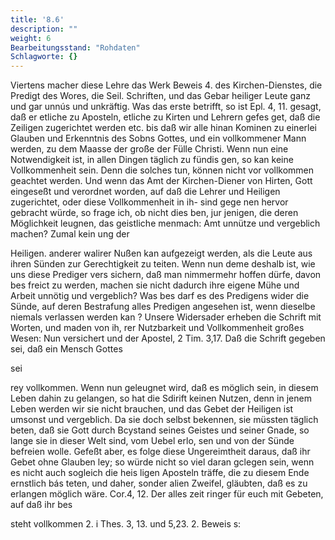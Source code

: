 ```yaml
---
title: '8.6'
description: ""
weight: 6
Bearbeitungsstand: "Rohdaten"
Schlagworte: {}
---
```

<!-- Seite 349 -->

Viertens macher diese Lehre das Werk Beweis 4. des Kirchen-Dienstes, die Predigt des Wores, die Seil. Schriften, und das Gebar heiliger Leute ganz und gar unnús und unkräftig. Was das erste betrifft, so ist Epl. 4, 11. gesagt, daß er etliche zu Aposteln, etliche zu Kirten und Lehrern gefes get, daß die Zeiligen zugerichtet werden etc. bis daß wir alle hinan Kominen zu einerlei Glauben und Erkenntnis des Sobns Gottes, und ein vollkommener Mann werden, zu dem Maasse der große der Fülle Christi. Wenn nun eine Notwendigkeit ist, in allen Dingen täglich zu fündis gen, so kan keine Vollkommenheit sein. Denn die solches tun, können nicht vor vollkommen geachtet werden. Und wenn das Amt der Kirchen-Diener von Hirten, Gott eingeseßt und verordnet worden, auf daß die Lehrer und Heiligen zugerichtet, oder diese Vollkommenheit in ih- sind gege nen hervor gebracht würde, so frage ich, ob nicht dies ben, jur jenigen, die deren Möglichkeit leugnen, das geistliche menmach: Amt unnütze und vergeblich machen? Zumal kein ung der

Heiligen. anderer walirer Nußen kan aufgezeigt werden, als die Leute aus ihren Sünden zur Gerechtigkeit zu teiten. Wenn nun deme deshalb ist, wie uns diese Prediger vers sichern, daß man nimmermehr hoffen dürfe, davon bes freict zu werden, machen sie nicht dadurch ihre eigene Mühe und Arbeit unnötig und vergeblich? Was bes darf es des Predigens wider die Sünde, auf deren Bestrafung alles Predigen angesehen ist, wenn dieselbe niemals verlassen werden kan ? Unsere Widersader erheben die Schrift mit Worten, und maden von ih, rer Nutzbarkeit und Vollkommenheit großes Wesen: Nun versichert und der Apostel, 2 Tim. 3,17. Daß die Schrift gegeben sei, daß ein Mensch Gottes

sei
<!-- Seite 350-->

rey vollkommen. Wenn nun geleugnet wird, daß es möglich sein, in diesem Leben dahin zu gelangen, so hat die Sdirift keinen Nutzen, denn in jenem Leben werden wir sie nicht brauchen, und das Gebet der Heiligen ist umsonst und vergeblich. Da sie doch selbst bekennen, sie müssten täglich beten, daß sie Gott durch Bcystand seines Geistes und seiner Gnade, so lange sie in dieser Welt sind, vom Uebel erlo, sen und von der Sünde befreien wolle. Gefeßt aber, es folge diese Ungereimtheit daraus, daß ihr Gebet ohne Glauben ley; so würde nicht so viel daran gclegen sein, wenn es nicht auch sogleich die heis ligen Aposteln träffe, die zu diesem Ende ernstlich bás teten, und daher, sonder alien Zweifel, gläubten, daß es zu erlangen möglich wäre. Cor.4, 12. Der alles zeit ringer für euch mit Gebeten, auf daß ihr bes

 steht vollkommen 2. i Thes. 3, 13. und 5,23. 2. Beweis s:

